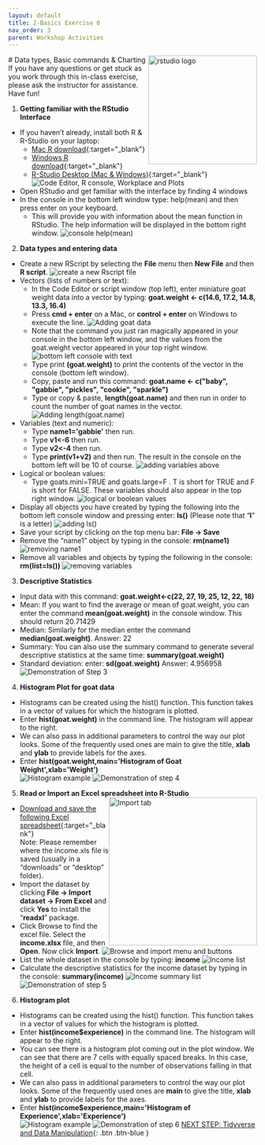 ```yaml
---
layout: default
title: 2-Basics Exercise 0
nav_order: 3
parent: Workshop Activities
---
```

<img src="images/rstudio-basics-01.png" style="float:right;width:220px;" alt="rstudio logo"> 
# Data types, Basic commands & Charting
If you have any questions or get stuck as you work through this in-class exercise, please ask the instructor for assistance.  Have fun!

1. **Getting familiar with the RStudio Interface**
- If you haven’t already, install both R & R-Studio on your laptop: 
    - [Mac R download](https://cran.r-project.org/bin/macosx/){:target="_blank"}
    - [Windows R download](https://cran.r-project.org/bin/windows/base/){:target="_blank"}
    - [R-Studio Desktop (Mac & Windows)](https://www.rstudio.com/products/rstudio/download/){:target="_blank"}
![Code Editor, R console, Workplace and Plots](images/rstudio-01.png)
- Open RStudio and get familiar with the interface by finding 4 windows
- In the console in the bottom left window type: help(mean) and then press enter on your keyboard. 
    - This will provide you with information about the mean function in RStudio. The help information will be displayed in the bottom right window.
![console help(mean)](images/rstudio-02.gif)
2. **Data types and entering data**
- Create a new RScript by selecting the **File** menu then **New File** and then **R script**.
![create a new Rscript file](images/rstudio-03.gif)
- Vectors (lists of numbers or text): 
    - In the Code Editor or script window (top left), enter miniature goat weight data into a vector by typing: **goat.weight <- c(14.6, 17.2, 14.8, 13.3, 16.4)** 
    - Press **cmd + enter** on a Mac, or **control + enter** on Windows to execute the line.
    ![Adding goat data](images/rstudio-04.gif)
    - Note that the command you just ran magically appeared in your console in the bottom left window, and the values from the goat.weight vector appeared in your top right window. 
   ![bottom left console with text](images/rstudio-05.gif)
    - Type print **(goat.weight)** to print the contents of the vector in the console (bottom left window).
    - Copy, paste and run this command: **goat.name <- c("baby", "gabbie", "pickles", "cookie", "sparkle")**
    - Type or copy & paste, **length(goat.name)** and then run in order to count the number of goat names in the vector. 
![Adding length(goat.name)](images/rstudio-06.gif)
- Variables (text and numeric):
    - Type **name1='gabbie'** then run.
    - Type **v1<-6** then run.
    - Type **v2<-4** then run.
    - Type **print(v1+v2)** and then run. The result in the console on the bottom left will be 10 of course.
    ![adding variables above](images/rstudio-07.gif)
- Logical or boolean values: 
    - Type goats.mini=TRUE and goats.large=F . T is short for TRUE and F is short for FALSE. These variables should also appear in the top right window.
    ![logical or boolean values](images/rstudio-08.gif)
- Display all objects you have created by typing the following into the bottom left console window and pressing enter: **ls()** (Please note that “**l**” is a letter) 
![adding ls()](images/rstudio-09.gif)
- Save your script by clicking on the top menu bar: **File -> Save**
- Remove the “name1” object by typing in the console: **rm(name1)**
![removing name1](images/rstudio-10.gif)
- Remove all variables and objects by typing the following in the console: **rm(list=ls())**
![removing variables](images/rstudio-11.gif)
3. **Descriptive Statistics**
- Input data with this command: **goat.weight<-c(22, 27, 19, 25, 12, 22, 18)**
- Mean: If you want to find the average or mean of goat.weight, you can enter the command **mean(goat.weight)** in the console window. This should return 20.71429
- Median: Similarly for the median enter the command **median(goat.weight)**. Answer: 22
- Summary: You can also use the summary command to generate several descriptive statistics at the same time: **summary(goat.weight)** 
- Standard deviation: enter: **sd(goat.weight)**  Answer: 4.956958
![Demonstration of Step 3](images/rstudio-12.gif)
4. **Histogram Plot for goat data**
- Histograms can be created using the hist() function. This function takes in a vector of values for which the histogram is plotted.
- Enter **hist(goat.weight)** in the command line. The histogram will appear to the right.
- We can also pass in additional parameters to control the way our plot looks. Some of the frequently used ones are main to give the title, **xlab** and **ylab** to provide labels for the axes. 
- Enter **hist(goat.weight,main='Histogram of Goat Weight',xlab='Weight')**<br>
![Histogram example](images/rstudio-13.png)
![Demonstration of step 4](images/rstudio-14.gif)

5. **Read or Import an Excel spreadsheet into R-Studio** <img src="images/rstudio-15.png" style="float:right;width:300px;" alt="Import tab"> 
- [Download and save the following Excel spreadsheet](https://bit.ly/dsc-rstudio-excel-1){:target="_blank"}<br>
Note: Please remember where the income.xls file is saved (usually in a “downloads” or “desktop” folder).
- Import the dataset by clicking **File -> Import dataset -> From Excel** and click **Yes** to install the “**readxl**” package.
- Click Browse to find the excel file. Select the **income.xlsx** file, and then **Open**. Now click **Import**.
![Browse and import menu and buttons](images/rstudio-16.png)
- List the whole dataset in the console by typing: **income** 
![Income list](images/rstudio-17.png)
- Calculate the descriptive statistics for the income dataset by typing in the console: **summary(income)**
![Income summary list](images/rstudio-18.png)
![Demonstration of step 5](images/rstudio-19.gif)
6. **Histogram plot**
- Histograms can be created using the hist() function. This function takes in a vector of values for which the histogram is plotted.
- Enter **hist(income$experience)** in the command line. The histogram will appear to the right.
- You can see there is a histogram plot coming out in the plot window. We can see that there are 7 cells with equally spaced breaks. In this case, the height of a cell is equal to the number of observations falling in that cell.
- We can also pass in additional parameters to control the way our plot looks. Some of the frequently used ones are **main** to give the title, **xlab** and **ylab** to provide labels for the axes. 
- Enter **hist(income$experience,main='Histogram of Experience',xlab='Experience')**<br>
![Histogram example](images/rstudio-20.png)
![Demonstration of step 6](images/rstudio-21.gif)
[NEXT STEP: Tidyverse and Data Manipulation](tidyverse-data.html){: .btn .btn-blue }
